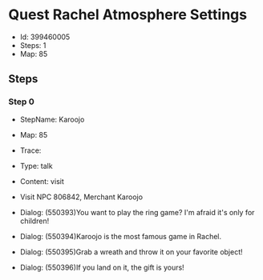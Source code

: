 # Quest Rachel Atmosphere Settings

- Id: 399460005
- Steps: 1
- Map: 85

## Steps

### Step 0
- StepName:  Karoojo
- Map:  85
- Trace:  
- Type:  talk
- Content:  visit
- Visit NPC 806842, Merchant Karoojo

- Dialog: (550393)You want to play the ring game? I'm afraid it's only for children!
- Dialog: (550394)Karoojo is the most famous game in Rachel.
- Dialog: (550395)Grab a wreath and throw it on your favorite object!
- Dialog: (550396)If you land on it, the gift is yours!



